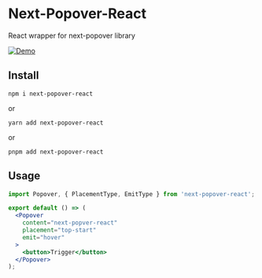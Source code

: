 # Next-Popover-React

React wrapper for next-popover library

[![Demo](https://codesandbox.io/static/img/play-codesandbox.svg)](https://codesandbox.io/s/next-popover-vywrrk)

## Install

```
npm i next-popover-react
```
or
```
yarn add next-popover-react
```
or
```
pnpm add next-popover-react
```

## Usage

```jsx
import Popover, { PlacementType, EmitType } from 'next-popover-react';

export default () => (
  <Popover 
    content="next-popver-react"
    placement="top-start"
    emit="hover"
  >
    <button>Trigger</button>
  </Popover>
);
```
